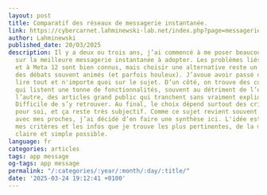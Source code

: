```yaml
---
layout: post
title: Comparatif des réseaux de messagerie instantanée.
link: https://cybercarnet.lahminewski-lab.net/index.php?page=messagerie
author: Lahminewski
published_date: 20/03/2025
description: Il y a deux ou trois ans, j’ai commencé à me poser beaucoup de questions
  sur la meilleure messagerie instantanée à adopter. Les problèmes liés à WhatsApp
  et à Meta 12 sont bien connus, mais choisir une alternative reste un sujet qui suscite
  des débats souvent animés (et parfois houleux). J’avoue avoir passé des heures à
  lire tout et n'importe quoi sur le sujet. D’un côté, on trouve des comparatifs techniques
  qui listent une tonne de fonctionnalités, souvent au détriment de l’essentiel. De
  l’autre, des articles grand public qui tranchent sans vraiment expliquer pourquoi.
  Difficile de s’y retrouver. Au final, le choix dépend surtout des critères qui comptent
  pour soi, et ça reste très subjectif. Comme ce sujet revient souvent dans mes discussions
  avec mes proches, j’ai décidé d’en faire une synthèse ici. L'idée est de partager
  mes critères et les infos que je trouve les plus pertinentes, de la manière la plus
  claire et simple possible.
language: fr
categories: articles
tags: app message
og-tags: app message
permalink: "/:categories/:year/:month/:day/:title/"
date: '2025-03-24 19:12:41 +0100'
---
```

